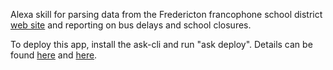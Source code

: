 Alexa skill for parsing data from the Fredericton francophone school district [web site](https://francophonesud.nbed.nb.ca/retards-et-fermetures) and reporting on bus delays and school closures.

To deploy this app, install the ask-cli and run "ask deploy". Details can be found [here](https://developer.amazon.com/en-US/docs/alexa/smapi/quick-start-alexa-skills-kit-command-line-interface.html) and [here](https://developer.amazon.com/en-US/docs/alexa/smapi/manage-credentials-with-ask-cli.html#create-aws-credentials).
